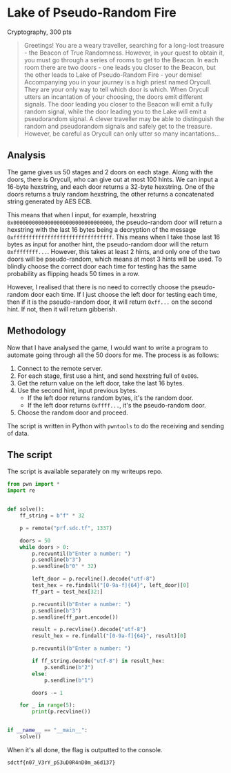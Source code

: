 # Lake of Pseudo-Random Fire

Cryptography, 300 pts

> Greetings! You are a weary traveller, searching for a long-lost treasure - the Beacon of True Randomness. However, in your quest to obtain it, you must go through a series of rooms to get to the Beacon. In each room there are two doors - one leads you closer to the Beacon, but the other leads to Lake of Pseudo-Random Fire - your demise! Accompanying you in your journey is a high priest named Orycull. They are your only way to tell which door is which. When Orycull utters an incantation of your choosing, the doors emit different signals. The door leading you closer to the Beacon will emit a fully random signal, while the door leading you to the Lake will emit a pseudorandom signal. A clever traveller may be able to distinguish the random and pseudorandom signals and safely get to the treasure. However, be careful as Orycull can only utter so many incantations…

## Analysis

The game gives us 50 stages and 2 doors on each stage. Along with the doors, there is Orycull, who can give out at most 100 hints. We can input a 16-byte hexstring, and each door returns a 32-byte hexstring. One of the doors returns a truly random hexstring, the other returns a concatenated string generated by AES ECB. 

This means that when I input, for example, hexstring `0x00000000000000000000000000000000`, the pseudo-random door will return a hexstring with the last 16 bytes being a decryption of the message `0xffffffffffffffffffffffffffffffff`. This means when I take those last 16 bytes as input for another hint, the pseudo-random door will the return `0xffffffff...`. However, this takes at least 2 hints, and only one of the two doors will be pseudo-random, which means at most 3 hints will be used. To blindly choose the correct door each time for testing has the same probability as flipping heads 50 times in a row. 

However, I realised that there is no need to correctly choose the pseudo-random door each time. If I just choose the left door for testing each time, then if it is the pseudo-random door, it will return `0xff...` on the second hint. If not, then it will return gibberish.

## Methodology

Now that I have analysed the game, I would want to write a program to automate going through all the 50 doors for me. The process is as follows: 

1. Connect to the remote server.
1. For each stage, first use a hint, and send hexstring full of `0x00`s.
1. Get the return value on the left door, take the last 16 bytes.
1. Use the second hint, input previous bytes.
    * If the left door returns random bytes, it's the random door.
    * If the left door returns `0xffff...`, it's the pseudo-random door.
1. Choose the random door and proceed.

The script is written in Python with `pwntools` to do the receiving and sending of data.

## The script

The script is available separately on my writeups repo.

```python
from pwn import *
import re


def solve():
    ff_string = b"f" * 32

    p = remote("prf.sdc.tf", 1337)

    doors = 50
    while doors > 0:
        p.recvuntil(b"Enter a number: ")
        p.sendline(b"3")
        p.sendline(b"0" * 32)

        left_door = p.recvline().decode("utf-8")
        test_hex = re.findall("[0-9a-f]{64}", left_door)[0]
        ff_part = test_hex[32:]

        p.recvuntil(b"Enter a number: ")
        p.sendline(b"3")
        p.sendline(ff_part.encode())

        result = p.recvline().decode("utf-8")
        result_hex = re.findall("[0-9a-f]{64}", result)[0]

        p.recvuntil(b"Enter a number: ")

        if ff_string.decode("utf-8") in result_hex:
            p.sendline(b"2")
        else:
            p.sendline(b"1")

        doors -= 1

    for _ in range(5):
        print(p.recvline())


if __name__ == "__main__":
    solve()
```

When it's all done, the flag is outputted to the console.

`sdctf{n07_V3rY_pS3uD0R4nD0m_a6d137}`